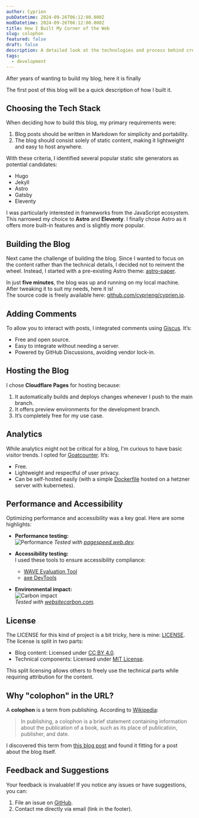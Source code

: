 ```yaml
---
author: Cyprien
pubDatetime: 2024-09-26T06:12:00.000Z
modDatetime: 2024-09-26T06:12:00.000Z
title: How I Built My Corner of the Web
slug: colophon
featured: false
draft: false
description: A detailed look at the technologies and process behind creating this blog
tags:
  - development
---
```

After years of wanting to build my blog, here it is finally

The first post of this blog will be a quick description of how I built it.

## Choosing the Tech Stack

When deciding how to build this blog, my primary requirements were:

1. Blog posts should be written in Markdown for simplicity and portability.
2. The blog should consist solely of static content, making it lightweight and easy to host anywhere.

With these criteria, I identified several popular static site generators as potential candidates:

- Hugo
- Jekyll
- Astro
- Gatsby
- Eleventy

I was particularly interested in frameworks from the JavaScript ecosystem. This narrowed my choice to **Astro** and **Eleventy**. I finally chose Astro as it offers more built-in features and is slightly more popular.

## Building the Blog

Next came the challenge of building the blog. Since I wanted to focus on the content rather than the technical details, I decided not to reinvent the wheel. Instead, I started with a pre-existing Astro theme: [astro-paper](https://github.com/satnaing/astro-paper).

In just **five minutes**, the blog was up and running on my local machine. After tweaking it to suit my needs, here it is!  
The source code is freely available here: [github.com/cyprieng/cyprien.io](https://github.com/cyprieng/cyprien.io).

## Adding Comments

To allow you to interact with posts, I integrated comments using [Giscus](https://giscus.app/). It’s:

- Free and open source.
- Easy to integrate without needing a server.
- Powered by GitHub Discussions, avoiding vendor lock-in.

## Hosting the Blog

I chose **Cloudflare Pages** for hosting because:

1. It automatically builds and deploys changes whenever I push to the main branch.
2. It offers preview environments for the development branch.
3. It’s completely free for my use case.

## Analytics

While analytics might not be critical for a blog, I'm curious to have basic visitor trends. I opted for [Goatcounter](https://www.goatcounter.com). It’s:

- Free.
- Lightweight and respectful of user privacy.
- Can be self-hosted easily (with a simple [Dockerfile](https://github.com/cyprieng/goatcounter-dockerfile) hosted on a hetzner server with kubernetes).

## Performance and Accessibility

Optimizing performance and accessibility was a key goal. Here are some highlights:

- **Performance testing:**  
  ![Performance](assets/images/posts/2024/colophon/performance.png)
  _Tested with [pagespeed.web.dev](https://pagespeed.web.dev/)._

- **Accessibility testing:**  
  I used these tools to ensure accessibility compliance:

  - [WAVE Evaluation Tool](https://chromewebstore.google.com/detail/wave-evaluation-tool/jbbplnpkjmmeebjpijfedlgcdilocofh)
  - [axe DevTools](https://chromewebstore.google.com/detail/axe-devtools-web-accessib/lhdoppojpmngadmnindnejefpokejbdd)

- **Environmental impact:**  
  ![Carbon impact](assets/images/posts/2024/colophon/carbon.png)  
  _Tested with [websitecarbon.com](https://www.websitecarbon.com/)._

## License

The LICENSE for this kind of project is a bit tricky, here is mine: [LICENSE](https://github.com/cyprieng/cyprien.io/blob/main/LICENSE).
The license is split in two parts:

- Blog content: Licensed under [CC BY 4.0](https://creativecommons.org/licenses/by/4.0/).
- Technical components: Licensed under [MIT License](https://opensource.org/licenses/MIT).

This split licensing allows others to freely use the technical parts while requiring attribution for the content.

## Why "colophon" in the URL?

A **colophon** is a term from publishing. According to [Wikipedia](<https://en.wikipedia.org/wiki/Colophon_(publishing)>):

> In publishing, a colophon is a brief statement containing information about the publication of a book, such as its place of publication, publisher, and date.

I discovered this term from [this blog post](https://eva.town/colophon) and found it fitting for a post about the blog itself.

## Feedback and Suggestions

Your feedback is invaluable! If you notice any issues or have suggestions, you can:

1. File an issue on [GitHub](https://github.com/cyprieng/cyprien.io/issues/new).
2. Contact me directly via email (link in the footer).

